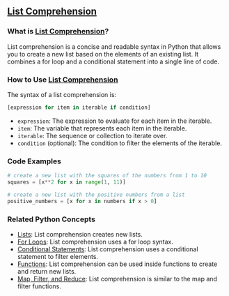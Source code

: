 ## [List Comprehension](./../List-Comprehension/)

### What is [List Comprehension](./../List-Comprehension/)?
List comprehension is a concise and readable syntax in Python that allows you to create a new list based on the elements of an existing list. It combines a for loop and a conditional statement into a single line of code.

### How to Use [List Comprehension](./../List-Comprehension/)
The syntax of a list comprehension is:

```python
[expression for item in iterable if condition]
```

- `expression`: The expression to evaluate for each item in the iterable.
- `item`: The variable that represents each item in the iterable.
- `iterable`: The sequence or collection to iterate over.
- `condition` (optional): The condition to filter the elements of the iterable.

### Code Examples
```python
# create a new list with the squares of the numbers from 1 to 10
squares = [x**2 for x in range(1, 11)]

# create a new list with the positive numbers from a list
positive_numbers = [x for x in numbers if x > 0]
```

### Related Python Concepts

- [Lists](./../Lists/): List comprehension creates new lists.
- [For Loops](./../For-Loops/): List comprehension uses a for loop syntax.
- [Conditional Statements](./../Conditional-Statements/): List comprehension uses a conditional statement to filter elements.
- [Functions](./../Functions/): List comprehension can be used inside functions to create and return new lists.
- [Map, Filter, and Reduce](./../Map,-Filter,-and-Reduce/): List comprehension is similar to the map and filter functions.